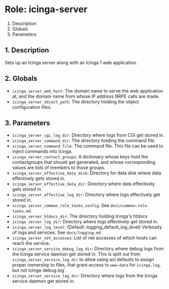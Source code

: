 # Role: icinga-server



1. Description
2. Globals
3. Parameters



## 1. Description

Sets up an Icinga server along with an Icinga 1 web application.



## 2. Globals

* `icinga_server_web_host`: The domain name to serve the web application at,
  and the domain name from whose IP address NRPE calls are made.
* `icinga_server_object_path`: The directory holding the object configuration
  files.



## 3. Parameters

* `icinga_server_cgi_log_dir`: Directory where logs from CGI get stored in.
* `icinga_server_command_dir`: The directory holding the command file.
* `icinga_server_command_file`: The command file. This file can be used to
  inject commands into Icinga.
* `icinga_server_contact_groups`: A dictionary whose keys hold the contactgroups
  that should get generated, and whose corresponding values are lists of members
  to those groups.
* `icinga_server_effective_data_disk`: Directory for data disk where data effectively
  gets stored in.
* `icinga_server_effective_data_dir`: Directory where data effectively gets stored in.
* `icinga_server_effective_log_dir`: Directory where logs effectively get stored in.
* `icinga_server_common_role_tasks_config`: See `docs/common-role-tasks.md`.
* `icinga_server_htdocs_dir`: The directory holding Icinga's htdocs
* `icinga_server_log_dir`: Directory where logs effectively get stored in.
* `icinga_server_log_level`: (Default: logging_default_log_level) Verbosity of
  logs and services. See `docs/logging.md`.
* `icinga_server_net_accesses`: List of net accesses of which hosts can reach
  the service.
* `icinga_server_service_debug_log_dir`: Directory where debug logs from the
  Icinga service daemon get stored in. This is split out from
  `icinga_server_service_log_dir` to allow using acl defaults to assign proper
  ownership to files, that grant access to `www-data` for `icinga.log`, but
  not icinga-debug.log`.
* `icinga_server_service_log_dir`: Directory where logs from the Icinga service
  daemon get stored in.

